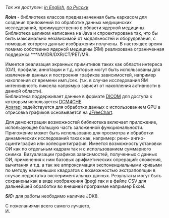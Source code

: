 *Так же доступен: [in English](README.md), [по Русски](README.ru_ru.md)*

***Roim*** - библиотека классов предназначенная быть каркасом для создания приложений по обработке данных медицинских исследований, преимущественно в области ядерной медицины. Библиотека целиком написанна на Java и спроектирована так, что бы быть максимально независимой от модальностей и оборудования, с помощью которого данные изображения получены. В настоящее время помимо собственно ядерной медицины (ЯМ) реализована ограниченная поддержка ***NM/DR/DXR/CT/PET/MR.

Имеется реализация экранных примитивов таких как области интереса (ОИ), профили, аннотации и т.д. которые могут быть использованы для извлечения данных и построения графиков зависимостей, например накопления от времени имп./сек. (т.к. в случае исследования ЯМ интенсивность пиксела напрямую зависит от накопления активности в данной области).     
Библиотека поддерживает данные в формате [DICOM](<https://ru.wikipedia.org/wiki/DICOM>) для доступа к котрорым используется [DCM4CHE](<http://www.dcm4che.org>).  
[Aparapi](<https://aparapi.github.io/>) задействуется для обработки данных с использованием GPU а отрисовка графиков основывается на [JFreeChart](<http://www.jfree.org/jfreechart/>). 

Для демонстрации возможностей библиотека включает приложение, использующее большую часть заложенной функциональности. Приложение может быть использовано для просмотра и обработки динамических исследований таках как, например: рено- ангио- сцинтиграфия или холесцинтиграфия.
Имеется возможность установки ОИ как по отдельным кадрам так и с использованием суммарного снимка. Визуализации графиков зависимостей, полученных с данных ОИ, применения к ним базовых арифметических опрераций: сложения, вычитания и т.д. а так же аппроксимация  экспоненциальными кривыми по методу наименьших квадратов с возможностью экстраполяции в случае недостатка экспериментальных данных. 
Результаты могут быть сохранены как в виде изображения (jpeg) так и в файле CSV для дальнейшей обработки во внешней программе например Excel.          


***SIC:*** для работы необхдимо наличие JDK8.


С пожеланиями всего самого лучшего,   
И.  



